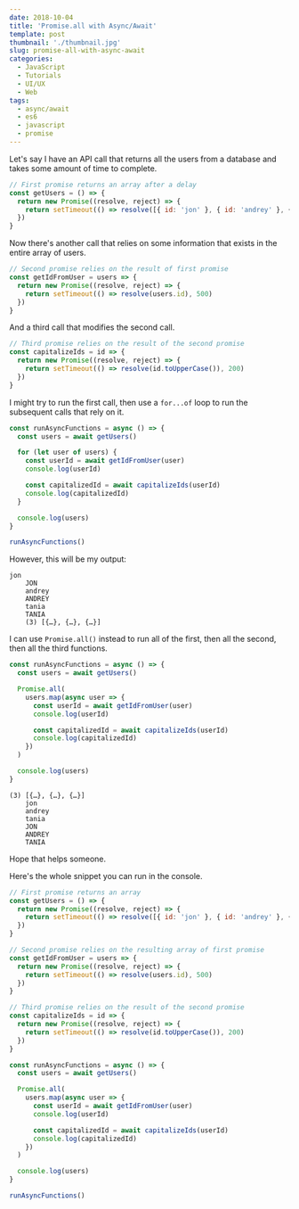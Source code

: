 ```yaml
---
date: 2018-10-04
title: 'Promise.all with Async/Await'
template: post
thumbnail: './thumbnail.jpg'
slug: promise-all-with-async-await
categories:
  - JavaScript
  - Tutorials
  - UI/UX
  - Web
tags:
  - async/await
  - es6
  - javascript
  - promise
---
```


Let's say I have an API call that returns all the users from a database and takes some amount of time to complete.

```js
// First promise returns an array after a delay
const getUsers = () => {
  return new Promise((resolve, reject) => {
    return setTimeout(() => resolve([{ id: 'jon' }, { id: 'andrey' }, { id: 'tania' }]), 600)
  })
}
```

Now there's another call that relies on some information that exists in the entire array of users.

```js
// Second promise relies on the result of first promise
const getIdFromUser = users => {
  return new Promise((resolve, reject) => {
    return setTimeout(() => resolve(users.id), 500)
  })
}
```

And a third call that modifies the second call.

```js
// Third promise relies on the result of the second promise
const capitalizeIds = id => {
  return new Promise((resolve, reject) => {
    return setTimeout(() => resolve(id.toUpperCase()), 200)
  })
}
```

I might try to run the first call, then use a `for...of` loop to run the subsequent calls that rely on it.

```js
const runAsyncFunctions = async () => {
  const users = await getUsers()

  for (let user of users) {
    const userId = await getIdFromUser(user)
    console.log(userId)

    const capitalizedId = await capitalizeIds(userId)
    console.log(capitalizedId)
  }

  console.log(users)
}

runAsyncFunctions()
```

However, this will be my output:

```terminal
jon
    JON
    andrey
    ANDREY
    tania
    TANIA
    (3) [{…}, {…}, {…}]
```

I can use `Promise.all()` instead to run all of the first, then all the second, then all the third functions.

```js
const runAsyncFunctions = async () => {
  const users = await getUsers()

  Promise.all(
    users.map(async user => {
      const userId = await getIdFromUser(user)
      console.log(userId)

      const capitalizedId = await capitalizeIds(userId)
      console.log(capitalizedId)
    })
  )

  console.log(users)
}
```

```terminal
(3) [{…}, {…}, {…}]
    jon
    andrey
    tania
    JON
    ANDREY
    TANIA
```

Hope that helps someone.

Here's the whole snippet you can run in the console.

```js
// First promise returns an array
const getUsers = () => {
  return new Promise((resolve, reject) => {
    return setTimeout(() => resolve([{ id: 'jon' }, { id: 'andrey' }, { id: 'tania' }]), 600)
  })
}

// Second promise relies on the resulting array of first promise
const getIdFromUser = users => {
  return new Promise((resolve, reject) => {
    return setTimeout(() => resolve(users.id), 500)
  })
}

// Third promise relies on the result of the second promise
const capitalizeIds = id => {
  return new Promise((resolve, reject) => {
    return setTimeout(() => resolve(id.toUpperCase()), 200)
  })
}

const runAsyncFunctions = async () => {
  const users = await getUsers()

  Promise.all(
    users.map(async user => {
      const userId = await getIdFromUser(user)
      console.log(userId)

      const capitalizedId = await capitalizeIds(userId)
      console.log(capitalizedId)
    })
  )

  console.log(users)
}

runAsyncFunctions()
```

